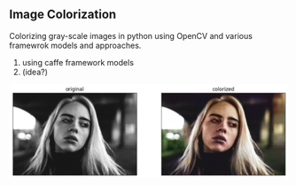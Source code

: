 ## Image Colorization  
  
Colorizing gray-scale images in python using OpenCV and various framewrok models and approaches.  

1. using caffe framework models  
2. (idea?)  

![billie](sample_result.png)
